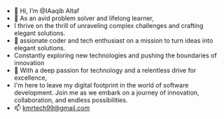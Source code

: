 - 👋 Hi, I’m @IAaqib Altaf
- 👀 As an avid problem solver and lifelong learner,
- I thrive on the thrill of unraveling complex challenges and crafting elegant solutions.
- 🌱 assionate coder and tech enthusiast on a mission to turn ideas into elegant solutions.
-  Constantly exploring new technologies and pushing the boundaries of innovation
- 💞️ With a deep passion for technology and a relentless drive for excellence,
- I'm here to leave my digital footprint in the world of software development.
   Join me as we embark on a journey of innovation, collaboration, and endless possibilities.
- 📫 kmrtech99@gmail.com 

<!---
IAaqib78/IAaqib78 is a ✨ special ✨ repository because its `README.md` (this file) appears on your GitHub profile.
You can click the Preview link to take a look at your changes.
--->
